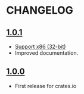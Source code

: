 # CHANGELOG

## [1.0.1](https://github.com/awesomized/crc64fast-nvme/compare/1.0.0...1.0.1)
- [Support x86 (32-bit)](https://github.com/awesomized/crc64fast-nvme/pull/2)
- Improved documentation.

## [1.0.0](https://github.com/awesomized/crc64fast-nvme/releases/tag/1.0.0)
- First release for crates.io